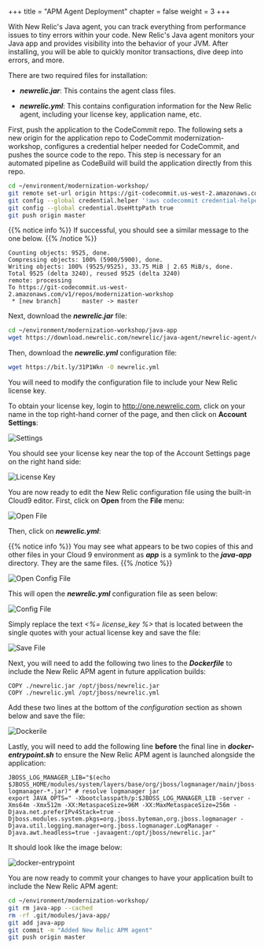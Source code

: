 +++
title = "APM Agent Deployment"
chapter = false
weight = 3
+++

With New Relic's Java agent, you can track everything from performance issues to tiny errors within your code. New Relic's Java agent monitors your Java app and provides visibility into the behavior of your JVM. After installing, you will be able to quickly monitor transactions, dive deep into errors, and more.

There are two required files for installation:

* ***newrelic.jar***: This contains the agent class files.</li>

* ***newrelic.yml***: This contains configuration information for the New Relic agent, including your license key, application name, etc.

First, push the application to the CodeCommit repo.  The following sets a new origin for the application repo to CodeCommit modernization-workshop, configures a credential helper needed for CodeCommit, and pushes the source code to the repo.  This step is necessary for an automated pipeline as CodeBuild will build the application directly from this repo.

```bash
cd ~/environment/modernization-workshop/
git remote set-url origin https://git-codecommit.us-west-2.amazonaws.com/v1/repos/modernization-workshop
git config --global credential.helper '!aws codecommit credential-helper $@'
git config --global credential.UseHttpPath true
git push origin master
```

{{% notice info %}}
If successful, you should see a similar message to the one below.
{{% /notice %}}

```text
Counting objects: 9525, done.
Compressing objects: 100% (5900/5900), done.
Writing objects: 100% (9525/9525), 33.75 MiB | 2.65 MiB/s, done.
Total 9525 (delta 3240), reused 9525 (delta 3240)
remote: processing 
To https://git-codecommit.us-west-2.amazonaws.com/v1/repos/modernization-workshop
 * [new branch]      master -> master
```

Next, download the ***newrelic.jar*** file:

```bash
cd ~/environment/modernization-workshop/java-app
wget https://download.newrelic.com/newrelic/java-agent/newrelic-agent/current/newrelic.jar
```

Then, download the ***newrelic.yml*** configuration file:

```bash
wget https://bit.ly/31P1Wkn -O newrelic.yml
```

You will need to modify the configuration file to include your New Relic license key.  

To obtain your license key, login to http://one.newrelic.com, click on your name in the top right-hand corner of the page, and then click on **Account Settings**:

![Settings](/images/newrelic-login.png)

You should see your license key near the top of the Account Settings page on the right hand side:

![License Key](/images/newrelic-license-key.png)

You are now ready to edit the New Relic configuration file using the built-in Cloud9 editor. First, click on **Open** from the **File** menu:

![Open File](/images/cloud9-open-file.png)

Then, click on ***newrelic.yml***:

{{% notice info %}}
You may see what appears to be two copies of this and other files in your Cloud 9 environment as ***app*** is a symlink to the ***java-app*** directory.  They are the same files.
{{% /notice %}}

![Open Config File](/images/cloud9-open-newrelic-config.png)

This will open the ***newrelic.yml*** configuration file as seen below:

![Config File](/images/cloud9-newrelic-config.png)

Simply replace the text *<%= license_key %>* that is located between the single quotes with your actual license key and save the file:

![Save File](/images/cloud9-save-file.png)

Next, you will need to add the following two lines to the ***Dockerfile*** to include the New Relic APM agent in future application builds:

```text
COPY ./newrelic.jar /opt/jboss/newrelic.jar
COPY ./newrelic.yml /opt/jboss/newrelic.yml
```

Add these two lines at the bottom of the *configuration* section as shown below and save the file:

![Dockerile](/images/cloud9-dockerfile.png)

Lastly, you will need to add the following line **before** the final line in ***docker-entrypoint.sh*** to ensure the New Relic APM agent is launched alongside the application:

```text
JBOSS_LOG_MANAGER_LIB="$(echo $JBOSS_HOME/modules/system/layers/base/org/jboss/logmanager/main/jboss-logmanager-*.jar)" # resolve logmanager jar
export JAVA_OPTS=" -Xbootclasspath/p:$JBOSS_LOG_MANAGER_LIB -server -Xms64m -Xmx512m -XX:MetaspaceSize=96M -XX:MaxMetaspaceSize=256m -Djava.net.preferIPv4Stack=true -Djboss.modules.system.pkgs=org.jboss.byteman,org.jboss.logmanager -Djava.util.logging.manager=org.jboss.logmanager.LogManager -Djava.awt.headless=true -javaagent:/opt/jboss/newrelic.jar"
```

It should look like the image below:

![docker-entrypoint](/images/cloud9-docker-entrypoint.png)

You are now ready to commit your changes to have your application built to include the New Relic APM agent:

```bash
cd ~/environment/modernization-workshop/
git rm java-app --cached
rm -rf .git/modules/java-app/
git add java-app
git commit -m "Added New Relic APM agent"
git push origin master
```

